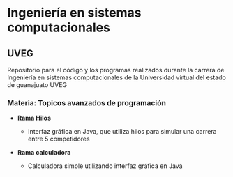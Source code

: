 # Ingeniería en sistemas computacionales
## UVEG
Repositorio para el código y los programas realizados durante la carrera de Ingeniería en sistemas computacionales de la Universidad virtual del estado de guanajuato UVEG

### Materia: Topicos avanzados de programación
* **Rama Hilos**
    * Interfaz gráfica en Java, que utiliza hilos para simular una carrera entre 5 competidores

* **Rama calculadora**
    * Calculadora simple utilizando interfaz gráfica en Java

